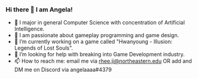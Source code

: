 ### Hi there 👋 I am Angela!

- 🌱 I major in general Computer Science with concentration of Artificial Intelligence.
- 💟 I am passionate about gameplay programming and game design. 
- 🔭 I’m currently working on a game called "Hwanyoung - Illusion: Legends of Lost Souls". 
- 🤔 I’m looking for help with breaking into Game Development industry.
- 📫 How to reach me: email me via rhee.ji@northeastern.edu OR add and DM me on Discord via angelaaaa#4379

